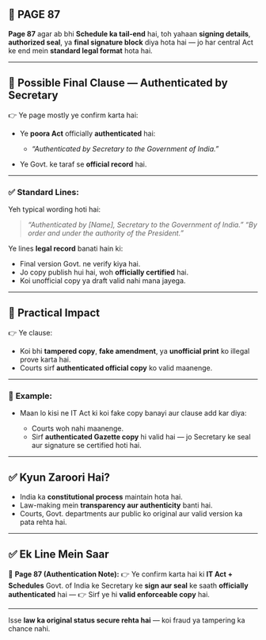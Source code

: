 ## 📄 **PAGE 87**

**Page 87** agar ab bhi **Schedule ka tail-end** hai, toh yahaan **signing details**, **authorized seal**, ya **final signature block** diya hota hai — jo har central Act ke end mein **standard legal format** hota hai.

---

## 🔹 **Possible Final Clause — Authenticated by Secretary**

👉 Ye page mostly ye confirm karta hai:

* Ye **poora Act** officially **authenticated** hai:

  * *“Authenticated by Secretary to the Government of India.”*
* Ye Govt. ke taraf se **official record** hai.

---

### ✅ **Standard Lines:**

Yeh typical wording hoti hai:

> *“Authenticated by \[Name], Secretary to the Government of India.”*
> *“By order and under the authority of the President.”*

Ye lines **legal record** banati hain ki:

* Final version Govt. ne verify kiya hai.
* Jo copy publish hui hai, woh **officially certified** hai.
* Koi unofficial copy ya draft valid nahi mana jayega.

---

## 🔹 **Practical Impact**

👉 Ye clause:

* Koi bhi **tampered copy**, **fake amendment**, ya **unofficial print** ko illegal prove karta hai.
* Courts sirf **authenticated official copy** ko valid maanenge.

---

### 🧩 **Example:**

* Maan lo kisi ne IT Act ki koi fake copy banayi aur clause add kar diya:

  * Courts woh nahi maanenge.
  * Sirf **authenticated Gazette copy** hi valid hai — jo Secretary ke seal aur signature se certified hoti hai.

---

## ✅ **Kyun Zaroori Hai?**

* India ka **constitutional process** maintain hota hai.
* Law-making mein **transparency aur authenticity** banti hai.
* Courts, Govt. departments aur public ko original aur valid version ka pata rehta hai.

---

## ✅ **Ek Line Mein Saar**

📌 **Page 87 (Authentication Note):**
👉 Ye confirm karta hai ki **IT Act + Schedules** Govt. of India ke Secretary ke **sign aur seal** ke saath **officially authenticated** hai —
👉 Sirf ye hi **valid enforceable copy** hai.

---

Isse **law ka original status secure rehta hai** — koi fraud ya tampering ka chance nahi.
